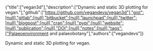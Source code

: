 {"title":["vegan3d"],"description":["Dynamic and static 3D plotting for vegan."],"github":["https://github.com/vegandevs/vegan3d"],"gist":[null],"gitlab":[null],"bitbucket":[null],"launchpad":[null],"twitter":[null],"blogpost":[null],"cran":[null],"pypi":[null],"website":[null],"publication":[null],"DOI":[null],"notes":[null],"tags":["Palaeoenvironment and palaeobotany"],"authors":["vegandevs"]}

Dynamic and static 3D plotting for vegan.